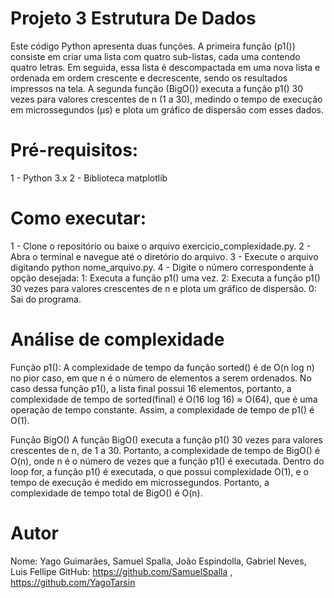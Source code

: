 # Projeto 3 Estrutura De Dados

Este código Python apresenta duas funções. A primeira função (p1()) consiste em criar uma lista com quatro sub-listas, cada uma contendo quatro letras. Em seguida, essa lista é descompactada em uma nova lista e ordenada em ordem crescente e decrescente, sendo os resultados impressos na tela. A segunda função (BigO()) executa a função p1() 30 vezes para valores crescentes de n (1 a 30), medindo o tempo de execução em microssegundos (μs) e plota um gráfico de dispersão com esses dados.

# Pré-requisitos:
  1 - Python 3.x
  2 - Biblioteca matplotlib

# Como executar:
  1 - Clone o repositório ou baixe o arquivo exercicio_complexidade.py.
  2 - Abra o terminal e navegue até o diretório do arquivo.
  3 - Execute o arquivo digitando python nome_arquivo.py.
  4 - Digite o número correspondente à opção desejada:
      1: Executa a função p1() uma vez.
      2: Executa a função p1() 30 vezes para valores crescentes de n e plota um gráfico de dispersão.
      0: Sai do programa.
    
# Análise de complexidade
Função p1():
A complexidade de tempo da função sorted() é de O(n log n) no pior caso, em que n é o número de elementos a serem ordenados. No caso dessa função p1(), a lista final possui 16 elementos, portanto, a complexidade de tempo de sorted(final) é O(16 log 16) ≈ O(64), que é uma operação de tempo constante. Assim, a complexidade de tempo de p1() é O(1).

Função BigO()
A função BigO() executa a função p1() 30 vezes para valores crescentes de n, de 1 a 30. Portanto, a complexidade de tempo de BigO() é O(n), onde n é o número de vezes que a função p1() é executada. Dentro do loop for, a função p1() é executada, o que possui complexidade O(1), e o tempo de execução é medido em microssegundos. Portanto, a complexidade de tempo total de BigO() é O(n).

# Autor
Nome: Yago Guimarães, Samuel Spalla, João Espindolla, Gabriel Neves, Luis Fellipe
GitHub: https://github.com/SamuelSpalla , https://github.com/YagoTarsin
